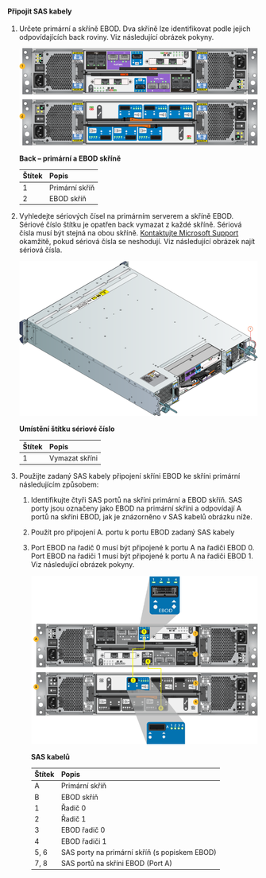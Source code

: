 <!--author=alkohli last changed:02/22/16-->

#### <a name="to-attach-the-sas-cables"></a>Připojit SAS kabely
1. Určete primární a skříně EBOD. Dva skříně lze identifikovat podle jejich odpovídajících back roviny. Viz následující obrázek pokyny. 
   
    ![Zálohovat roviny primární a EBOD skříně](./media/storsimple-sas-cable-8600/HCSBackplaneofprimaryandEBODenclosure.png)
   
    **Back – primární a EBOD skříně**
   
   | Štítek | Popis |
   |:--- |:--- |
   | 1 |Primární skříň |
   | 2 |EBOD skříň |
2. Vyhledejte sériových čísel na primárním serverem a skříně EBOD. Sériové číslo štítku je opatřen back vymazat z každé skříně. Sériová čísla musí být stejná na obou skříně. [Kontaktujte Microsoft Support](../articles/storsimple/storsimple-contact-microsoft-support.md) okamžitě, pokud sériová čísla se neshodují. Viz následující obrázek najít sériová čísla.
   
    ![Zpětná zobrazení skříň zobrazující sériové číslo](./media/storsimple-sas-cable-8600/HCSRearviewofenclosureindicatinglocationofserialnumbersticker.png)
   
    **Umístění štítku sériové číslo**
   
   | Štítek | Popis |
   |:--- |:--- |
   | 1 |Vymazat skříni |
3. Použijte zadaný SAS kabely připojení skříni EBOD ke skříni primární následujícím způsobem:
   
   1. Identifikujte čtyři SAS portů na skříni primární a EBOD skříň. SAS porty jsou označeny jako EBOD na primární skříni a odpovídají A portů na skříni EBOD, jak je znázorněno v SAS kabelů obrázku níže.
   2. Použít pro připojení A. portu k portu EBOD zadaný SAS kabely
   3. Port EBOD na řadič 0 musí být připojené k portu A na řadiči EBOD 0. Port EBOD na řadiči 1 musí být připojené k portu A na řadiči EBOD 1. Viz následující obrázek pokyny. 
      
      ![SAS kabelů pro vaše zařízení](./media/storsimple-sas-cable-8600/HCSSAScablingforyourdevice.png)
      
      **SAS kabelů**
      
      | Štítek | Popis |
      |:--- |:--- |
      | A |Primární skříň |
      | B |EBOD skříň |
      | 1 |Řadič 0 |
      | 2 |Řadič 1 |
      | 3 |EBOD řadič 0 |
      | 4 |EBOD řadiči 1 |
      | 5, 6 |SAS porty na primární skříň (s popiskem EBOD) |
      | 7, 8 |SAS portů na skříni EBOD (Port A) |

